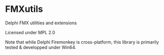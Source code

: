 # FMXutils
Delphi FMX utilities and extensions

Licensed under MPL 2.0

Note that while Delphi Firemonkey is cross-platform, this library is primarily tested & developped under Win64.
